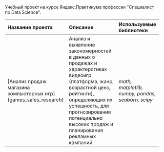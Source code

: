 Учебный проект на курсе Яндекс.Практикума профессии "Специалист по Data Science".

| Название проекта | Описание | Используемые библиотеки | 
| :---------------------- | :---------------------- | :---------------------- |
| [Анализ продаж магазина компьютерных игр] (games_sales_research) |Анализ и выявление закономерностей в данных о продажах и характерстиках видеоигр (платформа, жанр, возрастной ценз, рейтинги), определяющих их успешность, для прогнозирования потенциально высоких продаж и планирования рекламных кампаний.| *math, matplotlib, numpy, pandas, seaborn, scipy* |
